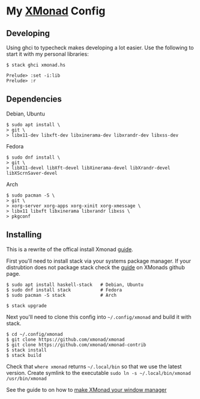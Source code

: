 # My [XMonad](https://github.com/xmonad/xmonad/) Config

## Developing

Using ghci to typecheck makes developing a lot easier.
Use the following to start it with my personal libraries:

``` console
$ stack ghci xmonad.hs

Prelude> :set -i:lib
Prelude> :r
```

## Dependencies

Debian, Ubuntu

``` console
$ sudo apt install \
> git \
> libx11-dev libxft-dev libxinerama-dev libxrandr-dev libxss-dev
```

Fedora

``` console
$ sudo dnf install \
> git \
> libX11-devel libXft-devel libXinerama-devel libXrandr-devel libXScrnSaver-devel
```

Arch

``` console
$ sudo pacman -S \
> git \
> xorg-server xorg-apps xorg-xinit xorg-xmessage \
> libx11 libxft libxinerama libxrandr libxss \
> pkgconf
```

## Installing

This is a rewrite of the offical install Xmonad [guide][xmonadInstall].

First you'll need to install stack via your systems package manager.
If your distrubtion does not package stack check the [guide][stackInstall] on XMonads github page.

``` console
$ sudo apt install haskell-stack   # Debian, Ubuntu
$ sudo dnf install stack           # Fedora
$ sudo pacman -S stack             # Arch

$ stack upgrade
```

Next you'll need to clone this config into `~/.config/xmonad` and build it with stack.

``` console
$ cd ~/.config/xmonad
$ git clone https://github.com/xmonad/xmonad
$ git clone https://github.com/xmonad/xmonad-contrib
$ stack install
$ stack build
```

Check that `where xmonad` returns `~/.local/bin` so that we use the latest version.
Create symlink to the executable
`sudo ln -s ~/.local/bin/xmonad /usr/bin/xmonad`

See the guide to on how to [make XMonad your window manager][xmonadWMGuide]

[stackInstall]: https://docs.haskellstack.org/en/stable/README/
[xmonadInstall]: https://github.com/xmonad/xmonad/blob/master/INSTALL.md
[xmonadWMGuide]: https://github.com/xmonad/xmonad/blob/master/INSTALL.md#make-xmonad-your-window-manager
